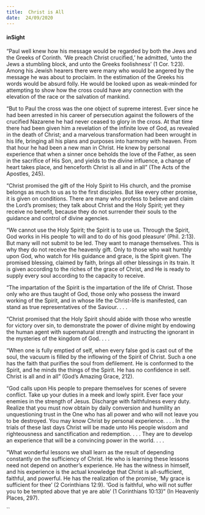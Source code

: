 ```yaml
---
title:  Christ is All
date:  24/09/2020
---
```


#### inSight

“Paul well knew how his message would be regarded by both the Jews and the Greeks of Corinth. ‘We preach Christ crucified,’ he admitted, ‘unto the Jews a stumbling block, and unto the Greeks foolishness’ (1 Cor. 1:23). Among his Jewish hearers there were many who would be angered by the message he was about to proclaim. In the estimation of the Greeks his words would be absurd folly. He would be looked upon as weak-minded for attempting to show how the cross could have any connection with the elevation of the race or the salvation of mankind.

“But to Paul the cross was the one object of supreme interest. Ever since he had been arrested in his career of persecution against the followers of the crucified Nazarene he had never ceased to glory in the cross. At that time there had been given him a revelation of the infinite love of God, as revealed in the death of Christ; and a marvelous transformation had been wrought in his life, bringing all his plans and purposes into harmony with heaven. From that hour he had been a new man in Christ. He knew by personal experience that when a sinner once beholds the love of the Father, as seen in the sacrifice of His Son, and yields to the divine influence, a change of heart takes place, and henceforth Christ is all and in all” (The Acts of the Apostles, 245).

“Christ promised the gift of the Holy Spirit to His church, and the promise belongs as much to us as to the first disciples. But like every other promise, it is given on conditions. There are many who profess to believe and claim the Lord’s promises; they talk about Christ and the Holy Spirit; yet they receive no benefit, because they do not surrender their souls to the guidance and control of divine agencies.

“We cannot use the Holy Spirit; the Spirit is to use us. Through the Spirit, God works in His people ‘to will and to do of his good pleasure’ (Phil. 2:13). But many will not submit to be led. They want to manage themselves. This is why they do not receive the heavenly gift. Only to those who wait humbly upon God, who watch for His guidance and grace, is the Spirit given. The promised blessing, claimed by faith, brings all other blessings in its train. It is given according to the riches of the grace of Christ, and He is ready to supply every soul according to the capacity to receive.

“The impartation of the Spirit is the impartation of the life of Christ. Those only who are thus taught of God, those only who possess the inward working of the Spirit, and in whose life the Christ-life is manifested, can stand as true representatives of the Saviour. . . .

“Christ promised that the Holy Spirit should abide with those who wrestle for victory over sin, to demonstrate the power of divine might by endowing the human agent with supernatural strength and instructing the ignorant in the mysteries of the kingdom of God. . . .

“When one is fully emptied of self, when every false god is cast out of the soul, the vacuum is filled by the inflowing of the Spirit of Christ. Such a one has the faith that purifies the soul from defilement. He is conformed to the Spirit, and he minds the things of the Spirit. He has no confidence in self. Christ is all and in all” (God’s Amazing Grace, 212).

“God calls upon His people to prepare themselves for scenes of severe conflict. Take up your duties in a meek and lowly spirit. Ever face your enemies in the strength of Jesus. Discharge with faithfulness every duty. Realize that you must now obtain by daily conversion and humility an unquestioning trust in the One who has all power and who will not leave you to be destroyed. You may know Christ by personal experience. . . . In the trials of these last days Christ will be made unto His people wisdom and righteousness and sanctification and redemption. . . . They are to develop an experience that will be a convincing power in the world. . . .

“What wonderful lessons we shall learn as the result of depending constantly on the sufficiency of Christ. He who is learning these lessons need not depend on another’s experience. He has the witness in himself, and his experience is the actual knowledge that Christ is all-sufficient, faithful, and powerful. He has the realization of the promise, ‘My grace is sufficient for thee’ (2 Corinthians 12:9). ‘God is faithful, who will not suffer you to be tempted above that ye are able’ (1 Corinthians 10:13)” (In Heavenly Places, 297).

``